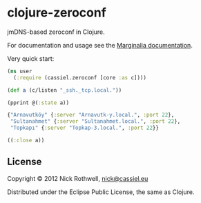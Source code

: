 clojure-zeroconf
================

jmDNS-based zeroconf in Clojure.

For documentation and usage see the [Marginalia documentation][docs].

Very quick start:

```clojure
(ns user
  (:require (cassiel.zeroconf [core :as c])))

(def a (c/listen "_ssh._tcp.local."))

(pprint @(:state a))

{"Arnavutköy" {:server "Arnavutk-y.local.", :port 22},
 "Sultanahmet" {:server "Sultanahmet.local.", :port 22},
 "Topkapı" {:server "Topkap-3.local.", :port 22}}

((:close a))
```

## License

Copyright © 2012 Nick Rothwell, nick@cassiel.eu

Distributed under the Eclipse Public License, the same as Clojure.

[docs]: http://cassiel.github.com/clojure-zeroconf/uberdoc.html
